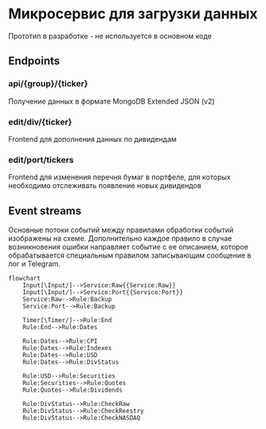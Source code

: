# Микросервис для загрузки данных

Прототип в разработке - не используется в основном коде

## Endpoints

### api/{group}/{ticker}

Получение данных в формате MongoDB Extended JSON (v2)

### edit/div/{ticker}

Frontend для дополнения данных по дивидендам

### edit/port/tickers

Frontend для изменения перечня бумаг в портфеле, для которых необходимо отслеживать появление новых дивидендов

## Event streams

Основные потоки событий между правилами обработки событий изображены на схеме. 
Дополнительно каждое правило в случае возникновения ошибки направляет событие с ее описанием, 
которое обрабатывается специальным правилом записывающим сообщение в лог и Telegram.
```mermaid
flowchart
    Input[\Input/]-->Service:Raw{{Service:Raw}}
    Input[\Input/]-->Service:Port{{Service:Port}}
    Service:Raw-->Rule:Backup
    Service:Port-->Rule:Backup
    
    Timer[\Timer/]-->Rule:End
    Rule:End-->Rule:Dates
    
    Rule:Dates-->Rule:CPI
    Rule:Dates-->Rule:Indexes
    Rule:Dates-->Rule:USD
	Rule:Dates-->Rule:DivStatus

	Rule:USD-->Rule:Securities
    Rule:Securities-->Rule:Quotes
	Rule:Quotes-->Rule:Dividends
    
    Rule:DivStatus-->Rule:CheckRaw
    Rule:DivStatus-->Rule:CheckReestry
    Rule:DivStatus-->Rule:CheckNASDAQ
```